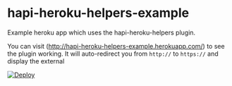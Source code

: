 # hapi-heroku-helpers-example
Example heroku app which uses the hapi-heroku-helpers plugin.

You can visit (http://hapi-heroku-helpers-example.herokuapp.com/) to see the plugin working. It will auto-redirect you from `http://` to `https://` and display the external

[![Deploy](https://www.herokucdn.com/deploy/button.png)](https://heroku.com/deploy)
